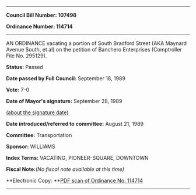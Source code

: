 

********

**Council Bill Number: 107498**
   
**Ordinance Number: 114714**
********

 AN ORDINANCE vacating a portion of South Bradford Street (AKA Maynard Avenue South, et al) on the petition of Banchero Enterprises (Comptroller File No. 295129).

**Status:** Passed
   
**Date passed by Full Council:** September 18, 1989
   
**Vote:** 7-0
   
**Date of Mayor's signature:** September 28, 1989
   
[(about the signature date)](/~public/approvaldate.htm)
   
   
   
**Date introduced/referred to committee:** August 21, 1989
   
**Committee:** Transportation
   
**Sponsor:** WILLIAMS
   
   
**Index Terms:** VACATING, PIONEER-SQUARE, DOWNTOWN

**Fiscal Note:**_(No fiscal note available at this time)_

**Electronic Copy: **[PDF scan of Ordinance No. 114714](/~archives/Ordinances/Ord_114714.pdf)

********

